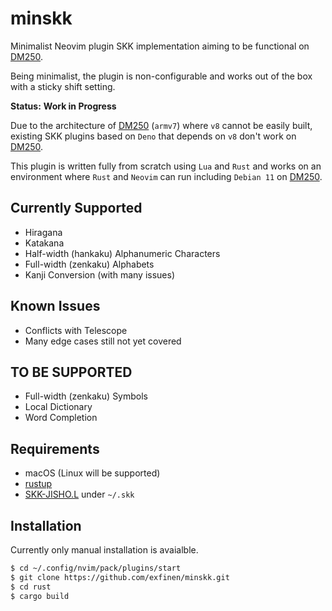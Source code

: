 # minskk

Minimalist Neovim plugin SKK implementation aiming to be functional on [DM250](https://www.kingjim.co.jp/pomera/dm250/).

Being minimalist, the plugin is non-configurable and works out of the box with a sticky shift setting.

**Status:** **Work in Progress**

Due to the architecture of [DM250](https://www.kingjim.co.jp/pomera/dm250/) (`armv7`) where `v8` cannot be easily built, existing SKK plugins based on `Deno` that depends on `v8` don't work on [DM250](https://www.kingjim.co.jp/pomera/dm250/).

This plugin is written fully from scratch using `Lua` and `Rust` and works on an environment where `Rust` and `Neovim` can run including `Debian 11` on [DM250](https://www.kingjim.co.jp/pomera/dm250/).

## Currently Supported
- Hiragana
- Katakana
- Half-width (hankaku) Alphanumeric Characters
- Full-width (zenkaku) Alphabets
- Kanji Conversion (with many issues)

## Known Issues
- Conflicts with Telescope
- Many edge cases still not yet covered

## TO BE SUPPORTED
- Full-width (zenkaku) Symbols
- Local Dictionary
- Word Completion

## Requirements
- macOS (Linux will be supported)
- [rustup](https://rustup.rs/)
- [SKK-JISHO.L](http://openlab.jp/skk/dic/SKK-JISYO.L.gz) under `~/.skk`

## Installation
Currently only manual installation is avaialble.

```bash
$ cd ~/.config/nvim/pack/plugins/start
$ git clone https://github.com/exfinen/minskk.git
$ cd rust
$ cargo build
```

